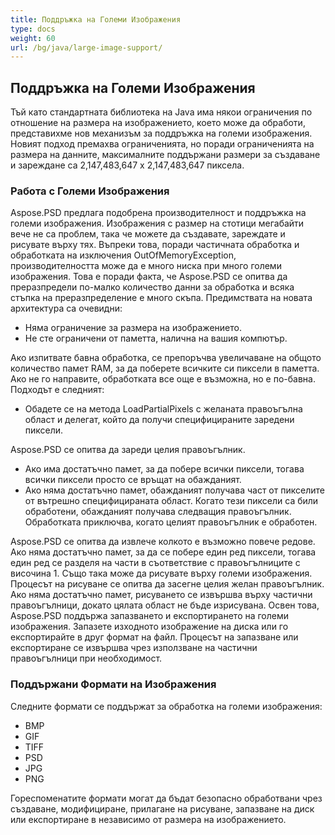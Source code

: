 ```yaml
---
title: Поддръжка на Големи Изображения
type: docs
weight: 60
url: /bg/java/large-image-support/
---
```


## **Поддръжка на Големи Изображения**
Тъй като стандартната библиотека на Java има някои ограничения по отношение на размера на изображението, което може да обработи, представихме нов механизъм за поддръжка на големи изображения. Новият подход премахва ограниченията, но поради ограниченията на размера на данните, максималните поддържани размери за създаване и зареждане са 2,147,483,647 x 2,147,483,647 пиксела.
### **Работа с Големи Изображения**
Aspose.PSD предлага подобрена производителност и поддръжка на големи изображения. Изображения с размер на стотици мегабайти вече не са проблем, така че можете да създавате, зареждате и рисувате върху тях. Въпреки това, поради частичната обработка и обработката на изключения OutOfMemoryException, производителността може да е много ниска при много големи изображения. Това е поради факта, че Aspose.PSD се опитва да преразпредели по-малко количество данни за обработка и всяка стъпка на преразпределение е много скъпа. Предимствата на новата архитектура са очевидни:

- Няма ограничение за размера на изображението.
- Не сте ограничени от паметта, налична на вашия компютър.

Ако изпитвате бавна обработка, се препоръчва увеличаване на общото количество памет RAM, за да поберете всичките си пиксели в паметта. Ако не го направите, обработката все още е възможна, но е по-бавна. Подходът е следният:

- Обадете се на метода LoadPartialPixels с желаната правоъгълна област и делегат, който да получи специфицираните заредени пиксели.

Aspose.PSD се опитва да зареди целия правоъгълник.

- Ако има достатъчно памет, за да побере всички пиксели, тогава всички пиксели просто се връщат на обажданият.
- Ако няма достатъчно памет, обажданият получава част от пикселите от вътрешно специфицираната област. Когато тези пиксели са били обработени, обажданият получава следващия правоъгълник. Обработката приключва, когато целият правоъгълник е обработен.

Aspose.PSD се опитва да извлече колкото е възможно повече редове. Ако няма достатъчно памет, за да се побере един ред пиксели, тогава един ред се разделя на части в съответствие с правоъгълниците с височина 1. Също така може да рисувате върху големи изображения. Процесът на рисуване се опитва да засегне целия желан правоъгълник. Ако няма достатъчно памет, рисуването се извършва върху частични правоъгълници, докато цялата област не бъде изрисувана. Освен това, Aspose.PSD поддържа запазването и експортирането на големи изображения. Запазете изходното изображение на диска или го експортирайте в друг формат на файл. Процесът на запазване или експортиране се извършва чрез използване на частични правоъгълници при необходимост. 
### **Поддържани Формати на Изображения**
Следните формати се поддържат за обработка на големи изображения:

- BMP
- GIF
- TIFF
- PSD
- JPG
- PNG

Гореспоменатите формати могат да бъдат безопасно обработвани чрез създаване, модифициране, прилагане на рисуване, запазване на диск или експортиране в независимо от размера на изображението.